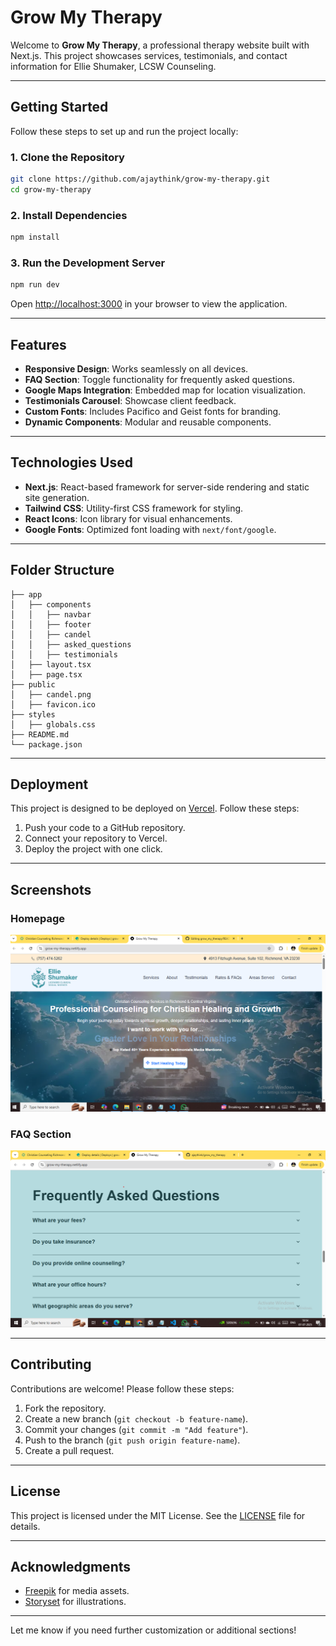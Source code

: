 # Grow My Therapy

Welcome to **Grow My Therapy**, a professional therapy website built with Next.js. This project showcases services, testimonials, and contact information for Ellie Shumaker, LCSW Counseling.

---

## Getting Started

Follow these steps to set up and run the project locally:

### 1. Clone the Repository
```bash
git clone https://github.com/ajaythink/grow-my-therapy.git
cd grow-my-therapy
```

### 2. Install Dependencies
```bash
npm install
```

### 3. Run the Development Server
```bash
npm run dev
```

Open [http://localhost:3000](http://localhost:3000) in your browser to view the application.

---

## Features

- **Responsive Design**: Works seamlessly on all devices.
- **FAQ Section**: Toggle functionality for frequently asked questions.
- **Google Maps Integration**: Embedded map for location visualization.
- **Testimonials Carousel**: Showcase client feedback.
- **Custom Fonts**: Includes Pacifico and Geist fonts for branding.
- **Dynamic Components**: Modular and reusable components.

---

## Technologies Used

- **Next.js**: React-based framework for server-side rendering and static site generation.
- **Tailwind CSS**: Utility-first CSS framework for styling.
- **React Icons**: Icon library for visual enhancements.
- **Google Fonts**: Optimized font loading with `next/font/google`.

---

## Folder Structure

```
├── app
│   ├── components
│   │   ├── navbar
│   │   ├── footer
│   │   ├── candel
│   │   ├── asked_questions
│   │   ├── testimonials
│   ├── layout.tsx
│   ├── page.tsx
├── public
│   ├── candel.png
│   ├── favicon.ico
├── styles
│   ├── globals.css
├── README.md
└── package.json
```

---

## Deployment

This project is designed to be deployed on [Vercel](https://vercel.com). Follow these steps:

1. Push your code to a GitHub repository.
2. Connect your repository to Vercel.
3. Deploy the project with one click.

---

## Screenshots

### Homepage
![Homepage](./screenshots/homepage.png)

### FAQ Section
![FAQ Section](./screenshots/faq.png)

---

## Contributing

Contributions are welcome! Please follow these steps:

1. Fork the repository.
2. Create a new branch (`git checkout -b feature-name`).
3. Commit your changes (`git commit -m "Add feature"`).
4. Push to the branch (`git push origin feature-name`).
5. Create a pull request.

---

## License

This project is licensed under the MIT License. See the [LICENSE](./LICENSE) file for details.

---

## Acknowledgments

- [Freepik](https://www.freepik.com) for media assets.
- [Storyset](https://storyset.com) for illustrations.

---

Let me know if you need further customization or additional sections!
